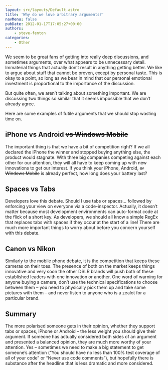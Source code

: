 ```yaml
---
layout: src/layouts/Default.astro
title: 'Why do we love arbitrary arguments?'
navMenu: false
pubDate: 2012-01-17T17:05:27+00:00
authors:
    - steve-fenton
categories:
    - Other
---
```


We seem to be great fans of getting into really deep discussions, and sometimes arguments, over what appears to be unnecessary detail. Immaterial things that actually don’t result in anything getting better. We like to argue about stuff that cannot be proven, except by personal taste. This is okay to a point, so long as we bear in mind that our personal emotional investment is proportional to the importance of the discussion.

But quite often, we aren’t talking about something important. We are discussing two things so similar that it seems impossible that we don’t already agree.

Here are some examples of futile arguments that we should stop wasting time on.

## iPhone vs Android <del>vs Windows Mobile</del>

The important thing is that we have a bit of competition right? If we all declared the iPhone the winner and stopped buying anything else, the product would stagnate. With three big companies competing against each other for our attention, they will all have to keep coming up with new innovations to get our interest. If you think your iPhone, Android, <del>or Windows Mobile</del> is already perfect, how long does your battery last?

## Spaces vs Tabs

Developers love this debate. Should I use tabs or spaces… followed by enforcing your view on everyone via a code-inspector. Actually, it doesn’t matter because most development environments can auto-format code at the flick of a short key. As developers, we should all know a simple RegEx that replaces tabs with spaces if they occur at the start of a line! There are much more important things to worry about before you concern yourself with this debate.

## Canon vs Nikon

Similarly to the mobile phone debate, it is the competition that keeps these cameras on their toes. The presence of both on the market keeps things innovative and very soon the other DSLR brands will push both of these established leaders with one innovation or another. One word of warning for anyone buying a camera, don’t use the technical specifications to choose between them – you need to physically pick them up and take some pictures with them – and never listen to anyone who is a zealot for a particular brand.

## Summary

The more polarised someone gets in their opinion, whether they support tabs or spaces, iPhone or Android – the less weight you should give their argument. If someone has actually considered both sides of an argument and presented a balanced opinion, they are much more worthy of your attention. Yes – sometimes we need to make a big statement to get someone’s attention (“You should have no less than 100% test coverage of all of your code” or “Never use code comments”), but hopefully there is substance after the headline that is less dramatic and more considered.